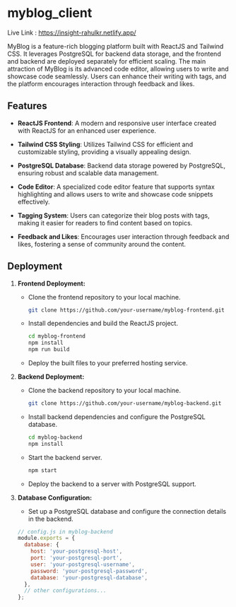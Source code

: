 # myblog_client

Live Link : https://insight-rahulkr.netlify.app/

MyBlog is a feature-rich blogging platform built with ReactJS and Tailwind CSS. It leverages PostgreSQL for backend data storage, and the frontend and backend are deployed separately for efficient scaling. The main attraction of MyBlog is its advanced code editor, allowing users to write and showcase code seamlessly. Users can enhance their writing with tags, and the platform encourages interaction through feedback and likes.

## Features

- **ReactJS Frontend**: A modern and responsive user interface created with ReactJS for an enhanced user experience.

- **Tailwind CSS Styling**: Utilizes Tailwind CSS for efficient and customizable styling, providing a visually appealing design.

- **PostgreSQL Database**: Backend data storage powered by PostgreSQL, ensuring robust and scalable data management.

- **Code Editor**: A specialized code editor feature that supports syntax highlighting and allows users to write and showcase code snippets effectively.

- **Tagging System**: Users can categorize their blog posts with tags, making it easier for readers to find content based on topics.

- **Feedback and Likes**: Encourages user interaction through feedback and likes, fostering a sense of community around the content.

## Deployment

1. **Frontend Deployment:**

   - Clone the frontend repository to your local machine.

     ```bash
     git clone https://github.com/your-username/myblog-frontend.git
     ```

   - Install dependencies and build the ReactJS project.

     ```bash
     cd myblog-frontend
     npm install
     npm run build
     ```

   - Deploy the built files to your preferred hosting service.

2. **Backend Deployment:**

   - Clone the backend repository to your local machine.

     ```bash
     git clone https://github.com/your-username/myblog-backend.git
     ```

   - Install backend dependencies and configure the PostgreSQL database.

     ```bash
     cd myblog-backend
     npm install
     ```

   - Start the backend server.

     ```bash
     npm start
     ```

   - Deploy the backend to a server with PostgreSQL support.

3. **Database Configuration:**

   - Set up a PostgreSQL database and configure the connection details in the backend.

   ```javascript
   // config.js in myblog-backend
   module.exports = {
     database: {
       host: 'your-postgresql-host',
       port: 'your-postgresql-port',
       user: 'your-postgresql-username',
       password: 'your-postgresql-password',
       database: 'your-postgresql-database',
     },
     // other configurations...
   };
